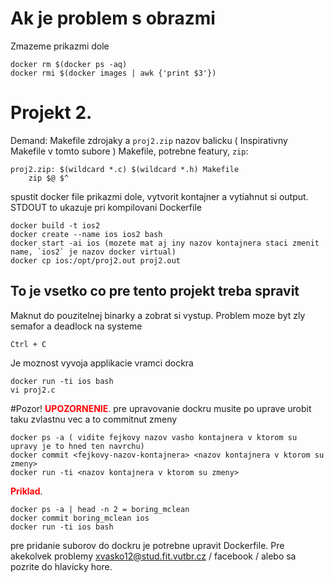 # Ak je problem s obrazmi
Zmazeme prikazmi dole
```
docker rm $(docker ps -aq)
docker rmi $(docker images | awk {'print $3'})
```

# Projekt 2.
Demand: Makefile zdrojaky a `proj2.zip` nazov balicku ( Inspirativny Makefile v tomto subore )
Makefile, potrebne featury, `zip`:
```
proj2.zip: $(wildcard *.c) $(wildcard *.h) Makefile
	zip $@ $^
```
spustit docker file prikazmi dole, vytvorit kontajner a vytiahnut si output. STDOUT to ukazuje pri kompilovani Dockerfile
```
docker build -t ios2
docker create --name ios ios2 bash
docker start -ai ios (mozete mat aj iny nazov kontajnera staci zmenit name, `ios2` je nazov docker virtual)
docker cp ios:/opt/proj2.out proj2.out
```

## To je vsetko co pre tento projekt treba spravit
Maknut do pouzitelnej binarky a zobrat si vystup. Problem moze byt zly semafor a deadlock na systeme
```
Ctrl + C
```
Je moznost vyvoja applikacie vramci dockra
```
docker run -ti ios bash
vi proj2.c
```
#Pozor!
<b style='color:red'>UPOZORNENIE</b>.
pre upravovanie dockru musite po uprave urobit taku zvlastnu vec a to commitnut zmeny
```
docker ps -a ( vidite fejkovy nazov vasho kontajnera v ktorom su upravy je to hned ten navrchu)
docker commit <fejkovy-nazov-kontajnera> <nazov kontajnera v ktorom su zmeny>
docker run -ti <nazov kontajnera v ktorom su zmeny>
```
<b style='color:red'>Priklad</b>.
```
docker ps -a | head -n 2 = boring_mclean
docker commit boring_mclean ios
docker run -ti ios bash
```
pre pridanie suborov do dockru je potrebne upravit Dockerfile.
Pre akekolvek problemy <xvasko12@stud.fit.vutbr.cz> / facebook / alebo sa pozrite do hlavicky hore.
